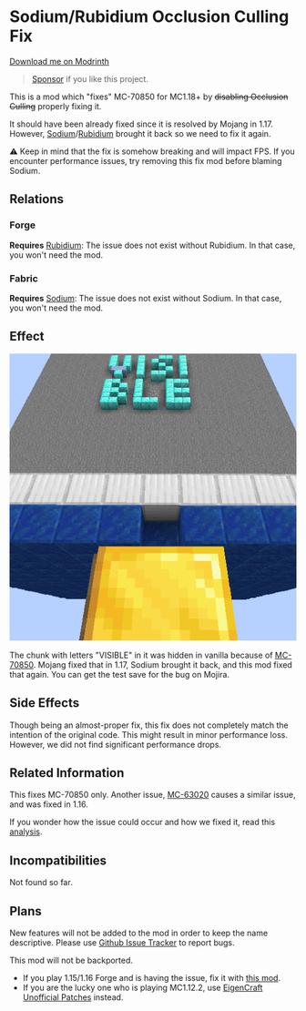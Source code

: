 Sodium/Rubidium Occlusion Culling Fix
=====

[Download me on Modrinth](https://modrinth.com/mod/occlusion-culling-fix-sodium)

> [Sponsor](https://afdian.net/a/yezhiyi9670) if you like this project.

This is a mod which "fixes" MC-70850 for MC1.18+ by ~~disabling Occlusion Culling~~ properly fixing it.

It should have been already fixed since it is resolved by Mojang in 1.17. However, [Sodium](https://modrinth.com/mod/sodium)/[Rubidium]() brought it back so we need to fix it again.

⚠️ Keep in mind that the fix is somehow breaking and will impact FPS. If you encounter performance issues, try removing this fix mod before blaming Sodium.

Relations
-----

### Forge

**Requires** [Rubidium](https://modrinth.com/mod/rubidium): The issue does not exist without Rubidium. In that case, you won't need the mod.

### Fabric

**Requires** [Sodium](https://modrinth.com/mod/sodium): The issue does not exist without Sodium. In that case, you won't need the mod.

Effect
-----

![](logo-standard.png)

The chunk with letters "VISIBLE" in it was hidden in vanilla because of [MC-70850](https://bugs.mojang.com/browse/MC-70850). Mojang fixed that in 1.17, Sodium brought it back, and this mod fixed that again. You can get the test save for the bug on Mojira.

Side Effects
-----

Though being an almost-proper fix, this fix does not completely match the intention of the original code. This might result in minor performance loss. However, we did not find significant performance drops.

Related Information
-----

This fixes MC-70850 only. Another issue, [MC-63020](https://bugs.mojang.com/browse/MC-63020) causes a similar issue, and was fixed in 1.16.

If you wonder how the issue could occur and how we fixed it, read this [analysis](./_analysis/analysis.md).

Incompatibilities
-----

Not found so far.

Plans
-----

New features will not be added to the mod in order to keep the name descriptive. Please use [Github Issue Tracker](https://github.com/yezhiyi9670/occlusion-culling-fix-sodium/issues) to report bugs.

This mod will not be backported.

- If you play 1.15/1.16 Forge and is having the issue, fix it with [this mod](https://www.curseforge.com/minecraft/mc-mods/occlusion-culling-temp-fix).
- If you are the lucky one who is playing MC1.12.2, use [EigenCraft Unofficial Patches](https://github.com/mrgrim/MUP) instead.
